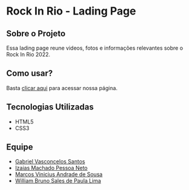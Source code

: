 # Rock In Rio - Lading Page

## Sobre o Projeto
Essa lading page reune videos, fotos e informações relevantes sobre o Rock In Rio 2022.

## Como usar?
Basta [clicar aqui](https://izaias.me/rock-in-rio-landing-page/) para acessar nossa página.

## Tecnologias Utilizadas
- HTML5
- CSS3

## Equipe
- [Gabriel Vasconcelos Santos](https://github.com/GabVS4/)
- [Izaias Machado Pessoa Neto](https://github.com/izaiasmachado)
- [Marcos Vinicius Andrade de Sousa](https://github.com/MarcosVini9999)
- [William Bruno Sales de Paula Lima](https://github.com/williambrunos)